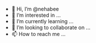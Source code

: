 - 👋 Hi, I’m @nehabee
- 👀 I’m interested in ...
- 🌱 I’m currently learning ...
- 💞️ I’m looking to collaborate on ...
- 📫 How to reach me ...

<!---
nehabee/nehabee is a ✨ special ✨ repository because its `README.md` (this file) appears on your GitHub profile.
You can click the Preview link to take a look at your changes.
--->
